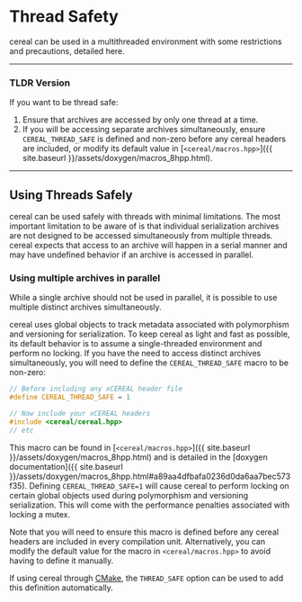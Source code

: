 Thread Safety
============

cereal can be used in a multithreaded environment with some restrictions and precautions, detailed here.

---

### TLDR Version

If you want to be thread safe:

1. Ensure that archives are accessed by only one thread at a time.
2. If you will be accessing separate archives simultaneously, ensure `CEREAL_THREAD_SAFE` is defined and non-zero before
   any cereal headers are included, or modify its default value in [`<cereal/macros.hpp>`]({{ site.baseurl
}}/assets/doxygen/macros_8hpp.html).

---

## Using Threads Safely

cereal can be used safely with threads with minimal limitations. The most important limitation to be aware of is that
individual serialization archives are not designed to be accessed simultaneously from multiple threads. cereal expects that access
to an archive will happen in a serial manner and may have undefined behavior if an archive is accessed in parallel. 

### Using multiple archives in parallel

While a single archive should not be used in parallel, it is possible to use multiple distinct archives simultaneously.

cereal uses global objects to track metadata associated with polymorphism and versioning for serialization.
To keep cereal as light and fast as possible, its default behavior is to assume a single-threaded environment and
perform no locking. If you have the need to access distinct archives simultaneously, you will need to define the
`CEREAL_THREAD_SAFE` macro to be non-zero:

```cpp
// Before including any xCEREAL header file
#define CEREAL_THREAD_SAFE = 1

// Now include your xCEREAL headers
#include <cereal/cereal.hpp> 
// etc
```

This macro can be found in [`<cereal/macros.hpp>`]({{ site.baseurl
}}/assets/doxygen/macros_8hpp.html) and is detailed in the [doxygen documentation]({{ site.baseurl
}}/assets/doxygen/macros_8hpp.html#a89aa4dfbafa0236d0da6aa7bec573f35).  Defining `CEREAL_THREAD_SAFE=1` will cause cereal to perform locking on
certain global objects used during polymorphism and versioning serialization. This will come with the performance
penalties associated with locking a mutex.

Note that you will need to ensure this macro is defined before any cereal headers are included in every compilation
unit. Alternatively, you can modify the default value for the macro in `<cereal/macros.hpp>` to avoid having to define
it manually.

If using cereal through [CMake](http://cmake.org), the `THREAD_SAFE` option can be used to add this definition
automatically.
